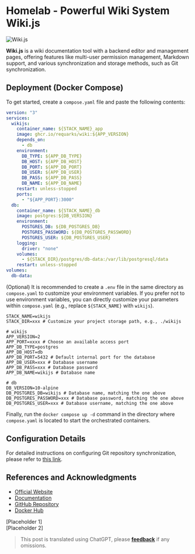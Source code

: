 # Homelab - Powerful Wiki System Wiki.js

![Wiki.js](https://media.wiki-power.com/img/20230304195348.png)

**Wiki.js** is a wiki documentation tool with a backend editor and management pages, offering features like multi-user permission management, Markdown support, and various synchronization and storage methods, such as Git synchronization.

## Deployment (Docker Compose)

To get started, create a `compose.yaml` file and paste the following contents:

```yaml title="compose.yaml"
version: "3"
services:
  wikijs:
    container_name: ${STACK_NAME}_app
    image: ghcr.io/requarks/wiki:${APP_VERSION}
    depends_on:
      - db
    environment:
      DB_TYPE: ${APP_DB_TYPE}
      DB_HOST: ${APP_DB_HOST}
      DB_PORT: ${APP_DB_PORT}
      DB_USER: ${APP_DB_USER}
      DB_PASS: ${APP_DB_PASS}
      DB_NAME: ${APP_DB_NAME}
    restart: unless-stopped
    ports:
      - "${APP_PORT}:3000"
  db:
    container_name: ${STACK_NAME}_db
    image: postgres:${DB_VERSION}
    environment:
      POSTGRES_DB: ${DB_POSTGRES_DB}
      POSTGRES_PASSWORD: ${DB_POSTGRES_PASSWORD}
      POSTGRES_USER: ${DB_POSTGRES_USER}
    logging:
      driver: "none"
    volumes:
      - ${STACK_DIR}/postgres/db-data:/var/lib/postgresql/data
    restart: unless-stopped
volumes:
  db-data:
```

(Optional) It is recommended to create a `.env` file in the same directory as `compose.yaml` to customize your environment variables. If you prefer not to use environment variables, you can directly customize your parameters within `compose.yaml` (e.g., replace `${STACK_NAME}` with `wikijs`).

```dotenv title=".env"
STACK_NAME=wikijs
STACK_DIR=xxx # Customize your project storage path, e.g., ./wikijs

# wikijs
APP_VERSION=2
APP_PORT=xxxx # Choose an available access port
APP_DB_TYPE=postgres
APP_DB_HOST=db
APP_DB_PORT=5432 # Default internal port for the database
APP_DB_USER=xxx # Database username
APP_DB_PASS=xxx # Database password
APP_DB_NAME=wikijs # Database name

# db
DB_VERSION=10-alpine
DB_POSTGRES_DB=wikijs # Database name, matching the one above
DB_POSTGRES_PASSWORD=xxx # Database password, matching the one above
DB_POSTGRES_USER=xxx # Database username, matching the one above
```

Finally, run the `docker compose up -d` command in the directory where `compose.yaml` is located to start the orchestrated containers.

## Configuration Details

For detailed instructions on configuring Git repository synchronization, please refer to [this link](https://docs.requarks.io/storage/git).

## References and Acknowledgments

- [Official Website](https://js.wiki)
- [Documentation](https://docs.requarks.io/install/docker)
- [GitHub Repository](https://github.com/requarks/wiki)
- [Docker Hub](https://hub.docker.com/r/requarks/wiki)

[Placeholder 1]  
[Placeholder 2]

> This post is translated using ChatGPT, please [**feedback**](https://github.com/linyuxuanlin/Wiki_MkDocs/issues/new) if any omissions.
